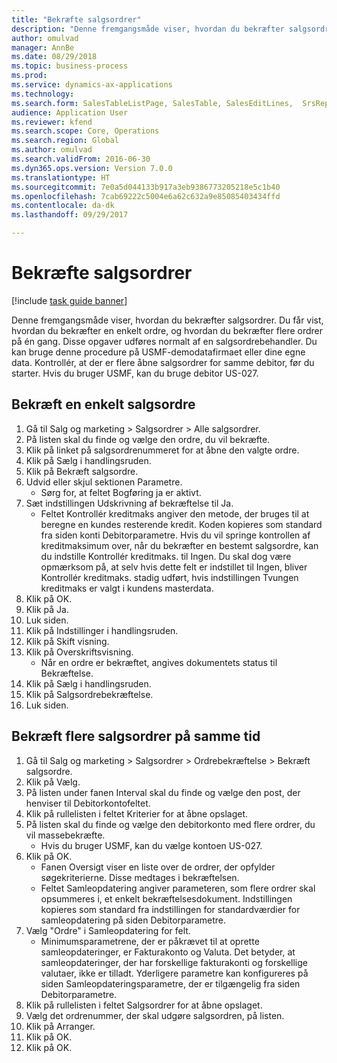 ```yaml
--- 
title: "Bekræfte salgsordrer"
description: "Denne fremgangsmåde viser, hvordan du bekræfter salgsordrer."
author: omulvad
manager: AnnBe
ms.date: 08/29/2018
ms.topic: business-process
ms.prod: 
ms.service: dynamics-ax-applications
ms.technology: 
ms.search.form: SalesTableListPage, SalesTable, SalesEditLines,  SrsReportViewerForm, CustConfirmJournal, SysQueryForm, SysQueryFieldLookUp, SysLookup, SalesParmIdLookup
audience: Application User
ms.reviewer: kfend
ms.search.scope: Core, Operations
ms.search.region: Global
ms.author: omulvad
ms.search.validFrom: 2016-06-30
ms.dyn365.ops.version: Version 7.0.0
ms.translationtype: HT
ms.sourcegitcommit: 7e0a5d044133b917a3eb9386773205218e5c1b40
ms.openlocfilehash: 7cab69222c5004e6a62c632a9e85085403434ffd
ms.contentlocale: da-dk
ms.lasthandoff: 09/29/2017

---
```

# <a name="confirm-sales-orders"></a>Bekræfte salgsordrer

[!include [task guide banner](../../includes/task-guide-banner.md)]

Denne fremgangsmåde viser, hvordan du bekræfter salgsordrer. Du får vist, hvordan du bekræfter en enkelt ordre, og hvordan du bekræfter flere ordrer på én gang. Disse opgaver udføres normalt af en salgsordrebehandler. Du kan bruge denne procedure på USMF-demodatafirmaet eller dine egne data. Kontrollér, at der er flere åbne salgsordrer for samme debitor, før du starter. Hvis du bruger USMF, kan du bruge debitor US-027.


## <a name="confirm-a-single-sales-order"></a>Bekræft en enkelt salgsordre
1. Gå til Salg og marketing > Salgsordrer > Alle salgsordrer.
2. På listen skal du finde og vælge den ordre, du vil bekræfte.
3. Klik på linket på salgsordrenummeret for at åbne den valgte ordre.
4. Klik på Sælg i handlingsruden.
5. Klik på Bekræft salgsordre.
6. Udvid eller skjul sektionen Parametre.
    * Sørg for, at feltet Bogføring ja er aktivt.  
7. Sæt indstillingen Udskrivning af bekræftelse til Ja.
    * Feltet Kontrollér kreditmaks angiver den metode, der bruges til at beregne en kundes resterende kredit. Koden kopieres som standard fra siden konti Debitorparametre. Hvis du vil springe kontrollen af kreditmaksimum over, når du bekræfter en bestemt salgsordre, kan du indstille Kontrollér kreditmaks. til Ingen. Du skal dog være opmærksom på, at selv hvis dette felt er indstillet til Ingen, bliver Kontrollér kreditmaks. stadig udført, hvis indstillingen Tvungen kreditmaks er valgt i kundens masterdata.  
8. Klik på OK.
9. Klik på Ja.
10. Luk siden.
11. Klik på Indstillinger i handlingsruden.
12. Klik på Skift visning.
13. Klik på Overskriftsvisning.
    * Når en ordre er bekræftet, angives dokumentets status til Bekræftelse.  
14. Klik på Sælg i handlingsruden.
15. Klik på Salgsordrebekræftelse.
16. Luk siden.

## <a name="confirm-multiple-sales-orders-at-once"></a>Bekræft flere salgsordrer på samme tid
1. Gå til Salg og marketing > Salgsordrer > Ordrebekræftelse > Bekræft salgsordre.
2. Klik på Vælg.
3. På listen under fanen Interval skal du finde og vælge den post, der henviser til Debitorkontofeltet.
4. Klik på rullelisten i feltet Kriterier for at åbne opslaget.
5. På listen skal du finde og vælge den debitorkonto med flere ordrer, du vil massebekræfte.
    * Hvis du bruger USMF, kan du vælge kontoen US-027.  
6. Klik på OK.
    * Fanen Oversigt viser en liste over de ordrer, der opfylder søgekriterierne. Disse medtages i bekræftelsen.  
    * Feltet Samleopdatering angiver parameteren, som flere ordrer skal opsummeres i, et enkelt bekræftelsesdokument. Indstillingen kopieres som standard fra indstillingen for standardværdier for samleopdatering på siden Debitorparametre.  
7. Vælg "Ordre" i Samleopdatering for felt.
    * Minimumsparametrene, der er påkrævet til at oprette samleopdateringer, er Fakturakonto og Valuta. Det betyder, at samleopdateringer, der har forskellige fakturakonti og forskellige valutaer, ikke er tilladt. Yderligere parametre kan konfigureres på siden Samleopdateringsparametre, der er tilgængelig fra siden Debitorparametre.  
8. Klik på rullelisten i feltet Salgsordrer for at åbne opslaget.
9. Vælg det ordrenummer, der skal udgøre salgsordren, på listen.
10. Klik på Arranger.
11. Klik på OK.
12. Klik på OK.


